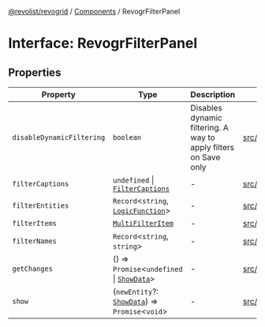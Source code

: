 [@revolist/revogrid](README.md) / [Components](Namespace.Components.md) / RevogrFilterPanel

# Interface: RevogrFilterPanel

## Properties

| Property | Type | Description | Defined in |
| ------ | ------ | ------ | ------ |
| `disableDynamicFiltering` | `boolean` | Disables dynamic filtering. A way to apply filters on Save only | [src/components.d.ts:417](https://github.com/revolist/revogrid/blob/65763a3c3cbba79c84cbcd4109976d8fec48b078/src/components.d.ts#L417) |
| `filterCaptions` | `undefined` \| [`FilterCaptions`](TypeAlias.FilterCaptions.md) | - | [src/components.d.ts:418](https://github.com/revolist/revogrid/blob/65763a3c3cbba79c84cbcd4109976d8fec48b078/src/components.d.ts#L418) |
| `filterEntities` | `Record`\<`string`, [`LogicFunction`](TypeAlias.LogicFunction.md)\> | - | [src/components.d.ts:419](https://github.com/revolist/revogrid/blob/65763a3c3cbba79c84cbcd4109976d8fec48b078/src/components.d.ts#L419) |
| `filterItems` | [`MultiFilterItem`](TypeAlias.MultiFilterItem.md) | - | [src/components.d.ts:420](https://github.com/revolist/revogrid/blob/65763a3c3cbba79c84cbcd4109976d8fec48b078/src/components.d.ts#L420) |
| `filterNames` | `Record`\<`string`, `string`\> | - | [src/components.d.ts:421](https://github.com/revolist/revogrid/blob/65763a3c3cbba79c84cbcd4109976d8fec48b078/src/components.d.ts#L421) |
| `getChanges` | () => `Promise`\<`undefined` \| [`ShowData`](TypeAlias.ShowData.md)\> | - | [src/components.d.ts:422](https://github.com/revolist/revogrid/blob/65763a3c3cbba79c84cbcd4109976d8fec48b078/src/components.d.ts#L422) |
| `show` | (`newEntity`?: [`ShowData`](TypeAlias.ShowData.md)) => `Promise`\<`void`\> | - | [src/components.d.ts:423](https://github.com/revolist/revogrid/blob/65763a3c3cbba79c84cbcd4109976d8fec48b078/src/components.d.ts#L423) |
